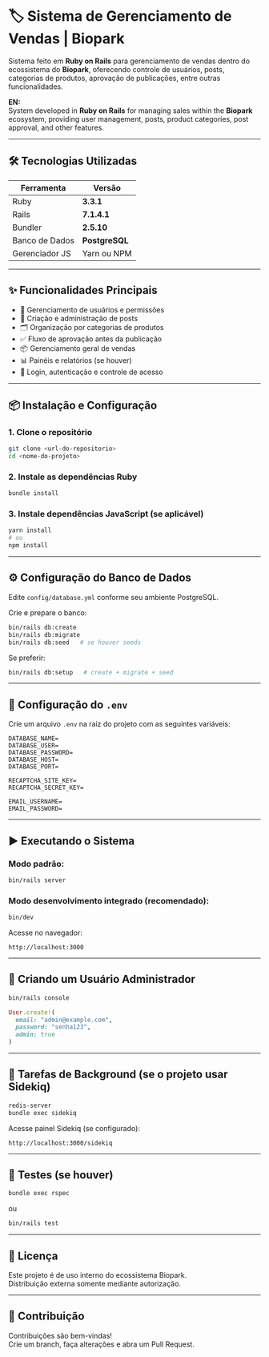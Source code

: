 # 🏷️ Sistema de Gerenciamento de Vendas | Biopark

Sistema feito em **Ruby on Rails** para gerenciamento de vendas dentro do ecossistema do **Biopark**, oferecendo controle de usuários, posts, categorias de produtos, aprovação de publicações, entre outras funcionalidades.

**EN:**  
System developed in **Ruby on Rails** for managing sales within the **Biopark** ecosystem, providing user management, posts, product categories, post approval, and other features.

---

## 🛠 Tecnologias Utilizadas

| Ferramenta | Versão |
|-----------|--------|
| Ruby      | **3.3.1** |
| Rails     | **7.1.4.1** |
| Bundler   | **2.5.10** |
| Banco de Dados | **PostgreSQL** |
| Gerenciador JS | Yarn ou NPM |

---

## ✨ Funcionalidades Principais

- 👤 Gerenciamento de usuários e permissões
- 📝 Criação e administração de posts
- 🗂 Organização por categorias de produtos
- ✅ Fluxo de aprovação antes da publicação
- 📦 Gerenciamento geral de vendas
- 📊 Painéis e relatórios (se houver)
- 🔐 Login, autenticação e controle de acesso

---

## 📦 Instalação e Configuração

### 1. Clone o repositório
```bash
git clone <url-do-repositorio>
cd <nome-do-projeto>
```

### 2. Instale as dependências Ruby
```bash
bundle install
```

### 3. Instale dependências JavaScript (se aplicável)
```bash
yarn install
# ou
npm install
```

---

## ⚙️ Configuração do Banco de Dados

Edite `config/database.yml` conforme seu ambiente PostgreSQL.

Crie e prepare o banco:

```bash
bin/rails db:create
bin/rails db:migrate
bin/rails db:seed   # se houver seeds
```

Se preferir:

```bash
bin/rails db:setup   # create + migrate + seed
```

---

## 🔑 Configuração do `.env`

Crie um arquivo `.env` na raiz do projeto com as seguintes variáveis:

```
DATABASE_NAME=
DATABASE_USER=
DATABASE_PASSWORD=
DATABASE_HOST=
DATABASE_PORT=

RECAPTCHA_SITE_KEY=
RECAPTCHA_SECRET_KEY=

EMAIL_USERNAME=
EMAIL_PASSWORD=
```

---

## ▶️ Executando o Sistema

### Modo padrão:
```bash
bin/rails server
```

### Modo desenvolvimento integrado (recomendado):
```bash
bin/dev
```

Acesse no navegador:

```
http://localhost:3000
```

---

## 👤 Criando um Usuário Administrador

```bash
bin/rails console
```

```ruby
User.create!(
  email: "admin@example.com",
  password: "senha123",
  admin: true
)
```

---

## 🔄 Tarefas de Background (se o projeto usar Sidekiq)

```bash
redis-server
bundle exec sidekiq
```

Acesse painel Sidekiq (se configurado):
```
http://localhost:3000/sidekiq
```

---

## 🧪 Testes (se houver)

```bash
bundle exec rspec
```
ou
```bash
bin/rails test
```

---

## 📝 Licença

Este projeto é de uso interno do ecossistema Biopark.  
Distribuição externa somente mediante autorização.

---

## 🤝 Contribuição

Contribuições são bem-vindas!  
Crie um branch, faça alterações e abra um Pull Request.
